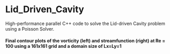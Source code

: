 # Lid_Driven_Cavity

High-performance parallel C++ code to solve the Lid-driven Cavity problem using a Poisson Solver. 

#### Final  contour  plots  of  the  vorticity (left)  and  streamfunction (right)  at  Re  =  100  using  a  161x161  grid  and  a  domain  size  of Lx=Ly=1
